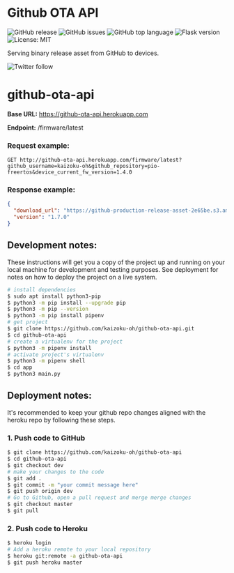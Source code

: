 # Github OTA API
![GitHub release](https://img.shields.io/github/v/release/kaizoku-oh/github-ota-api)
![GitHub issues](https://img.shields.io/github/issues/kaizoku-oh/github-ota-api)
![GitHub top language](https://img.shields.io/github/languages/top/kaizoku-oh/github-ota-api)
![Flask version](https://img.shields.io/github/pipenv/locked/dependency-version/kaizoku-oh/github-ota-api/flask)
![License: MIT](https://img.shields.io/badge/License-MIT-blue.svg)

Serving binary release asset from GitHub to devices.

![Twitter follow](https://img.shields.io/twitter/follow/kaizoku_ouh?style=social)

# github-ota-api

**Base URL:** https://github-ota-api.herokuapp.com

**Endpoint:** /firmware/latest

### Request example:
```http
GET http://github-ota-api.herokuapp.com/firmware/latest?github_username=kaizoku-oh&github_repository=pio-freertos&device_current_fw_version=1.4.0
```
### Response example:
```json
{
  "download_url": "https://github-production-release-asset-2e65be.s3.amazonaws.com/208622543/e4888800-96c8-11ea-9a9e-5c47f103310b?X-Amz-Algorithm=AWS4-HMAC-SHA256&X-Amz-Credential=AKIAIWNJYAX4CSVEH53A%2F20200725%2Fus-east-1%2Fs3%2Faws4_request&X-Amz-Date=20200725T153508Z&X-Amz-Expires=300&X-Amz-Signature=be26eaa701d4dbe47cca57e8a01e31a2f36d045beaef3a0c1311bde8e1fd94d5&X-Amz-SignedHeaders=host&actor_id=0&repo_id=208622543&response-content-disposition=attachment%3B%20filename%3Dfirmware.bin&response-content-type=application%2Foctet-stream",
  "version": "1.7.0"
}
```

## Development notes:
These instructions will get you a copy of the project up and running on your local machine for development and testing purposes. See deployment for notes on how to deploy the project on a live system.
```bash
# install dependencies
$ sudo apt install python3-pip
$ python3 -m pip install --upgrade pip
$ python3 -m pip --version
$ python3 -m pip install pipenv
# get project
$ git clone https://github.com/kaizoku-oh/github-ota-api.git
$ cd github-ota-api
# create a virtualenv for the project
$ python3 -m pipenv install
# activate project's virtualenv
$ python3 -m pipenv shell
$ cd app
$ python3 main.py
```

## Deployment notes:
It's recommended to keep your github repo changes aligned with the heroku repo by following these steps.
### 1. Push code to GitHub
```bash
$ git clone https://github.com/kaizoku-oh/github-ota-api
$ cd github-ota-api
$ git checkout dev
# make your changes to the code
$ git add .
$ git commit -m "your commit message here"
$ git push origin dev
# Go to Github, open a pull request and merge merge changes
$ git checkout master
$ git pull
```
### 2. Push code to Heroku
```bash
$ heroku login
# Add a heroku remote to your local repository
$ heroku git:remote -a github-ota-api
$ git push heroku master
```

